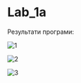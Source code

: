 # Lab_1a

Результати програми:

![1](https://user-images.githubusercontent.com/54996000/115790818-ff32a900-a3cf-11eb-9dfe-2bb4a50e11cd.jpg)

![2](https://user-images.githubusercontent.com/54996000/115790829-05c12080-a3d0-11eb-818a-b1a817ad753e.jpg)

![3](https://user-images.githubusercontent.com/54996000/115790852-107bb580-a3d0-11eb-8b3b-ed31a127b4f1.jpg)

